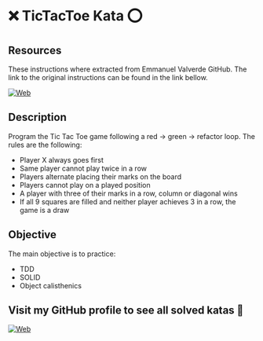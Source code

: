 # :x: TicTacToe Kata :o:

## Resources

These instructions where extracted from Emmanuel Valverde GitHub. The link to the original instructions can be found in the link bellow.

[![Web](https://img.shields.io/badge/GitHub-14a1f0?style=for-the-badge&logo=github&logoColor=white&labelColor=101010)](https://github.com/SoftwareCraftersMurcia/tic-tac-toe-2022)

## Description

Program the Tic Tac Toe game following a red -> green -> refactor loop. The rules are the following:

- Player X always goes first
- Same player cannot play twice in a row
- Players alternate placing their marks on the board
- Players cannot play on a played position
- A player with three of their marks in a row, column or diagonal wins
- If all 9 squares are filled and neither player achieves 3 in a row, the game is a draw

## Objective

The main objective is to practice:
- TDD
- SOLID
- Object calisthenics

## Visit my GitHub profile to see all solved katas 🚀

[![Web](https://img.shields.io/badge/GitHub-Dimanu.py-14a1f0?style=for-the-badge&logo=github&logoColor=white&labelColor=101010)](https://github.com/dimanu-py/java-kotlin-code-katas)